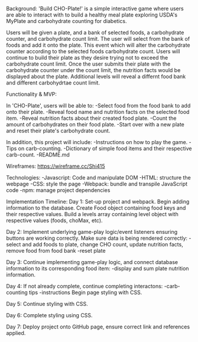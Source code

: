 Background:
'Build CHO-Plate!' is a simple interactive game where users are able to interact with to build a healthy meal plate exploring USDA's MyPlate and carbohydrate counting for diabetics. 

Users will be given a plate, and a bank of selected foods, a carbohydrate counter, and carbohydrate count limit. The user will select from the bank of foods and add it onto the plate. This event which will alter the carbohydrate counter according to the selected foods carbohydrate count. Users will continue to build their plate as they desire trying not to exceed the carbohydrate count limit. Once the user submits their plate with the carbohydrate counter under the count limit, the nutrition facts would be displayed about the plate. Additional levels will reveal a differnt food bank and different carbohydrtae count limit. 

Functionality & MVP:

In 'CHO-Plate', users will be able to:
-Select food from the food bank to add onto their plate.
-Reveal food name and nutrition facts on the selected food item.
-Reveal nutrition facts about their created food plate.
-Count the amount of carbohydrates on their food plate.
-Start over with a new plate and reset their plate's carbohydrate count.

In addition, this project will include:
-Instructions on how to play the game.
-Tips on carb-counting.
-Dictionary of simple food items and their respective carb-count.
-README.md

Wireframes:
https://wireframe.cc/Shi415

Technologies:
-Javascript: Code and manipulate DOM
-HTML: structure the webpage
-CSS: style the page
-Webpack: bundle and transpile JavaScript code
-npm: manage project dependencies

Implementation Timeline:
Day 1: Set-up project and webpack. Begin adding information to the database. Create Food object containing food keys and their respective values. Build a levels array containing level object with respective values (foods, choMax, etc).

Day 2: Implement underlying game-play logic/event listeners ensuring buttons are working correctly. Make sure data is being rendered correctly:
-select and add foods to plate, change CHO count, update nutrition facts, remove food from food bank
-reset plate

Day 3: Continue implementing game-play logic, and connect database information to its corresponding food item:
-display and sum plate nutrition information.

Day 4: If not already complete, continue completing interactons:
-carb-counting tips
-instructions
Begin page styling with CSS.

Day 5: Continue styling with CSS.

Day 6: Complete styling using CSS.

Day 7: Deploy project onto GitHub page, ensure correct link and references applied.
